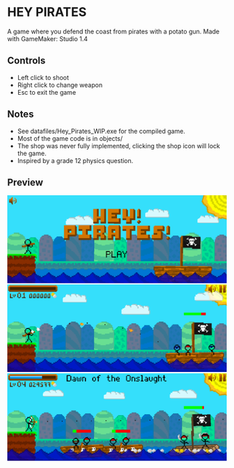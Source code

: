 # HEY PIRATES
A game where you defend the coast from pirates with a potato gun. Made with GameMaker: Studio 1.4  

## Controls
* Left click to shoot
* Right click to change weapon
* Esc to exit the game

## Notes
* See datafiles/Hey_Pirates_WIP.exe for the compiled game.
* Most of the game code is in objects/
* The shop was never fully implemented, clicking the shop icon will lock the game.
* Inspired by a grade 12 physics question.

## Preview
![preview image](./webpage/screenshot-title.png)
![preview image](./webpage/screenshot-game-1.png)
![preview image](./webpage/screenshot-game-2.png)
